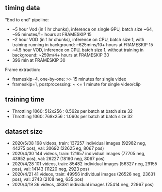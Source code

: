 ## timing data
"End to end" pipeline:
- ~5 hour Vod (in 1 hr chunks), inference on single GPU, batch size ~64, ~95 minutes/1+ hours at FRAMESKIP 15
- ~2 hour VOD (in 1 hr chunks), inference on CPU, batch size 1, with training running in background: ~625mins/10+ hours at FRAMESKIP 15
- ~4.5 hour VOD, inference on CPU, batch size 1, without training in background: ~259m/4+ hours at FRAMESKIP 30
- 396 min at FRAMESKIP 30

Frame extraction:
- frameskip=4, one-by-one: >> 15 minutes for single video
- frameskip=1, postprocessing: ~ <= 1 minute for single video/clip

## training time
- Throttling 1060: 512x256 : 0.562s per batch at batch size 32
- Throttling 1060: 768x256 : 1.060s per batch at batch size 32

## dataset size
- 2020/5/08 168 videos, train: 137257 individual images (92982 neg, 44275 pos), val: 30692 (22625 eg, 8067 pos)
- 2020/4/30 144 videos, train: 121657 individual images (77705 neg, 43952 pos), val: 26227 (18160 neg, 8067 pos)
- 2020/4/28 101 videos, train: 85482 individual images (56327 neg, 29155 pos), val: 14143 (11220 neg, 2923 pos)
- 2020/4/21 41 videos, train: 49956 individual images (26526 neg, 23631 pos), val: 2743 (2108 neg, 635 pos)
- 2020/4/19 36 videos, 48381 individual images (25414 neg, 22967 pos)
